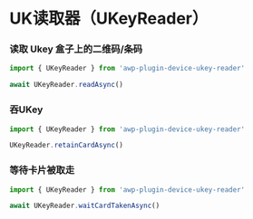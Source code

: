 # UK读取器（UKeyReader）

### 读取 Ukey 盒子上的二维码/条码
```js
import { UKeyReader } from 'awp-plugin-device-ukey-reader'

await UKeyReader.readAsync()
```

### 吞UKey
```js
import { UKeyReader } from 'awp-plugin-device-ukey-reader'

UKeyReader.retainCardAsync()
```
### 等待卡片被取走
```js
import { UKeyReader } from 'awp-plugin-device-ukey-reader'

await UKeyReader.waitCardTakenAsync()
```